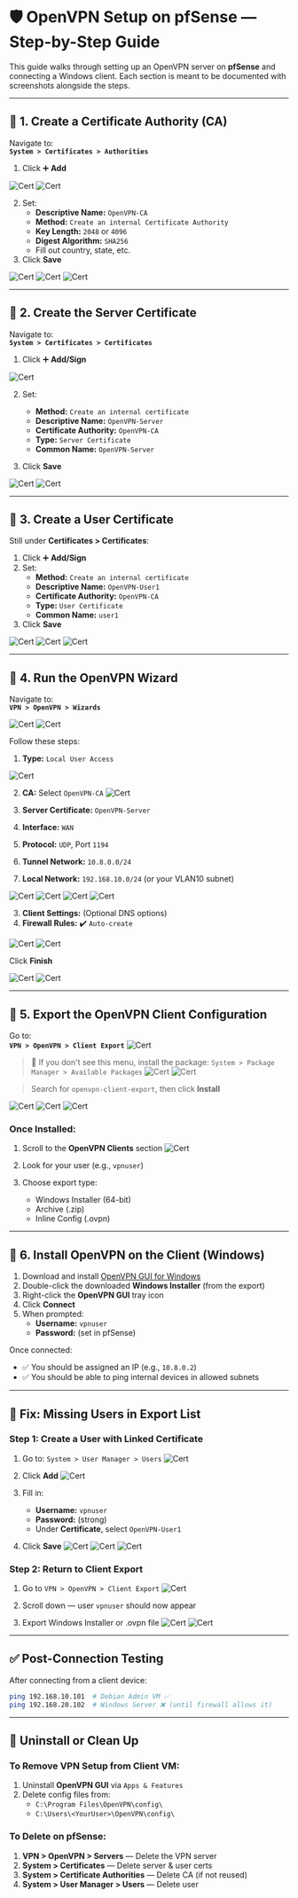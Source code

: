 # 🛡️ OpenVPN Setup on pfSense — Step-by-Step Guide

This guide walks through setting up an OpenVPN server on **pfSense** and connecting a Windows client. Each section is meant to be documented with screenshots alongside the steps.

---

## 📍 1. Create a Certificate Authority (CA)

Navigate to:  
**`System > Certificates > Authorities`**

1. Click ➕ **Add**

![Cert](./screenshots/1_Cert_Sys.png)
![Cert](./screenshots/2_Cert_Auth.png)

2. Set:
   - **Descriptive Name:** `OpenVPN-CA`
   - **Method:** `Create an internal Certificate Authority`
   - **Key Length:** `2048` or `4096`
   - **Digest Algorithm:** `SHA256`
   - Fill out country, state, etc.
3. Click **Save**

![Cert](./screenshots/3_OpenVPN.png)
![Cert](./screenshots/4_OpenVPN.png)
![Cert](./screenshots/5_OpenVPN.png)


---

## 📍 2. Create the Server Certificate

Navigate to:  
**`System > Certificates > Certificates`**

1. Click ➕ **Add/Sign**

![Cert](./screenshots/6_OpenVPN.png)

2. Set:
   - **Method:** `Create an internal certificate`
   - **Descriptive Name:** `OpenVPN-Server`
   - **Certificate Authority:** `OpenVPN-CA`
   - **Type:** `Server Certificate`
   - **Common Name:** `OpenVPN-Server`

3. Click **Save**

![Cert](./screenshots/7_OpenVPN.png)
![Cert](./screenshots/8_OpenVPN.png)

---

## 📍 3. Create a User Certificate

Still under **Certificates > Certificates**:

1. Click ➕ **Add/Sign**
2. Set:
   - **Method:** `Create an internal certificate`
   - **Descriptive Name:** `OpenVPN-User1`
   - **Certificate Authority:** `OpenVPN-CA`
   - **Type:** `User Certificate`
   - **Common Name:** `user1`
3. Click **Save**

![Cert](./screenshots/9_OpenVPN.png)
![Cert](./screenshots/10_OpenVPN.png)
![Cert](./screenshots/11_OpenVPN.png)

---

## 📍 4. Run the OpenVPN Wizard

Navigate to:  
**`VPN > OpenVPN > Wizards`**

![Cert](./screenshots/12_OpenVPN.png)
![Cert](./screenshots/13_OpenVPN.png)

Follow these steps:

1. **Type:** `Local User Access`
   
![Cert](./screenshots/14_OpenVPN.png)

2. **CA:** Select `OpenVPN-CA`
![Cert](./screenshots/15_OpenVPN.png)

5. **Server Certificate:** `OpenVPN-Server`
6. **Interface:** `WAN`
7. **Protocol:** `UDP`, Port `1194`
8. **Tunnel Network:** `10.8.0.0/24`
9. **Local Network:** `192.168.10.0/24` (or your VLAN10 subnet)

![Cert](./screenshots/16_OpenVPN.png)
![Cert](./screenshots/17_OpenVPN.png)
![Cert](./screenshots/18_OpenVPN.png)
![Cert](./screenshots/19_OpenVPN.png)

3. **Client Settings:** (Optional DNS options)
4. **Firewall Rules:** ✔️ `Auto-create`

![Cert](./screenshots/20_OpenVPN.png)
![Cert](./screenshots/21_OpenVPN.png)

Click **Finish**

![Cert](./screenshots/22_OpenVPN.png)
![Cert](./screenshots/23_OpenVPN.png)

---

## 📍 5. Export the OpenVPN Client Configuration

Go to:  
**`VPN > OpenVPN > Client Export`**
![Cert](./screenshots/24_OpenVPN.png)

> 🔸 If you don't see this menu, install the package:
> `System > Package Manager > Available Packages`
![Cert](./screenshots/25_OpenVPN.png)
![Cert](./screenshots/26_OpenVPN.png)


> Search for `openvpn-client-export`, then click **Install**

![Cert](./screenshots/27_OpenVPN.png)
![Cert](./screenshots/28_OpenVPN.png)
![Cert](./screenshots/29_OpenVPN.png)

### Once Installed:
1. Scroll to the **OpenVPN Clients** section
![Cert](./screenshots/30_OpenVPN.png)

3. Look for your user (e.g., `vpnuser`)
4. Choose export type:
   - Windows Installer (64-bit)
   - Archive (.zip)
   - Inline Config (.ovpn)

---

## 📍 6. Install OpenVPN on the Client (Windows)

1. Download and install [OpenVPN GUI for Windows](https://openvpn.net/community-downloads/)
2. Double-click the downloaded **Windows Installer** (from the export)
3. Right-click the **OpenVPN GUI** tray icon
4. Click **Connect**
5. When prompted:
   - **Username:** `vpnuser`
   - **Password:** (set in pfSense)

Once connected:
- ✅ You should be assigned an IP (e.g., `10.8.0.2`)
- ✅ You should be able to ping internal devices in allowed subnets

---

## 🔁 Fix: Missing Users in Export List

### Step 1: Create a User with Linked Certificate

1. Go to: `System > User Manager > Users`
![Cert](./screenshots/30_OpenVPN.png)

3. Click **Add**
![Cert](./screenshots/31_OpenVPN.png)

5. Fill in:
   - **Username:** `vpnuser`
   - **Password:** (strong)
   - Under **Certificate**, select `OpenVPN-User1`
6. Click **Save**
![Cert](./screenshots/32_OpenVPN.png)
![Cert](./screenshots/33_OpenVPN.png)
![Cert](./screenshots/34_OpenVPN.png)

### Step 2: Return to Client Export

1. Go to `VPN > OpenVPN > Client Export`
![Cert](./screenshots/35_OpenVPN.png)

3. Scroll down — user `vpnuser` should now appear
4. Export Windows Installer or .ovpn file
![Cert](./screenshots/36_OpenVPN.png)
![Cert](./screenshots/37_OpenVPN.png)

---

## ✅ Post-Connection Testing

After connecting from a client device:

```bash
ping 192.168.10.101  # Debian Admin VM ✅
ping 192.168.20.102  # Windows Server ❌ (until firewall allows it)
```

---

## 🧹 Uninstall or Clean Up

### To Remove VPN Setup from Client VM:

1. Uninstall **OpenVPN GUI** via `Apps & Features`
2. Delete config files from:
   - `C:\Program Files\OpenVPN\config\`
   - `C:\Users\<YourUser>\OpenVPN\config\`

### To Delete on pfSense:

1. **VPN > OpenVPN > Servers** — Delete the VPN server
2. **System > Certificates** — Delete server & user certs
3. **System > Certificate Authorities** — Delete CA (if not reused)
4. **System > User Manager > Users** — Delete user

